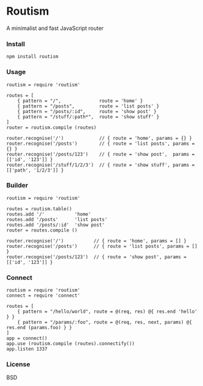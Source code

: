 # Routism

A minimalist and fast JavaScript router

### Install

    npm install routism

### Usage

    routism = require 'routism'

    routes = [
        { pattern = "/",              route = 'home' }
        { pattern = "/posts",         route = 'list posts' }
        { pattern = "/posts/:id",     route = 'show post' }
        { pattern = "/stuff/:path*",  route = 'show stuff' }
    ]
    router = routism.compile (routes)

    router.recognise('/')             // { route = 'home', params = {} }
    router.recognise('/posts')        // { route = 'list posts', params = {} }
    router.recognise('/posts/123')    // { route = 'show post',  params = [['id', '123']] }
    router.recognise('/stuff/1/2/3')  // { route = 'show stuff', params = [['path', '1/2/3']] }

### Builder

    routism = require 'routism'

    routes = routism.table()
    routes.add '/'           'home'
    routes.add '/posts'      'list posts'
    routes.add '/posts/:id'  'show post'
    router = routes.compile ()

    router.recognise('/')           // { route = 'home', params = [] }
    router.recognise('/posts')      // { route = 'list posts', params = [] }
    router.recognise('/posts/123')  // { route = 'show post', params = [['id', '123']] }

### Connect

    routism = require 'routism'
    connect = require 'connect'

    routes = [
        { pattern = "/hello/world", route = @(req, res) @{ res.end 'hello' } }
        { pattern = "/params/:foo", route = @(req, res, next, params) @{ res.end (params.foo) } }
    ]
    app = connect()
    app.use (routism.compile (routes).connectify())
    app.listen 1337

### License

BSD
